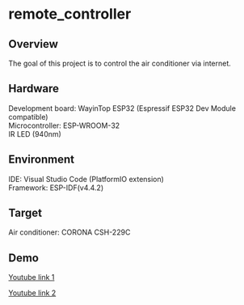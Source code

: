 # remote_controller
## Overview
The goal of this project is to control the air conditioner via internet. 

## Hardware
Development board: WayinTop ESP32 (Espressif ESP32 Dev Module compatible)<br />
Microcontroller: ESP-WROOM-32<br />
IR LED (940nm) <br>

## Environment
IDE: Visual Studio Code (PlatformIO extension)<br />
Framework: ESP-IDF(v4.4.2)<br />

## Target
Air conditioner: CORONA CSH-229C

## Demo
[Youtube link 1](https://www.youtube.com/watch?v=2hLY7eDwqTc)

[Youtube link 2](https://www.youtube.com/watch?v=K8oDMDE3MH0)

